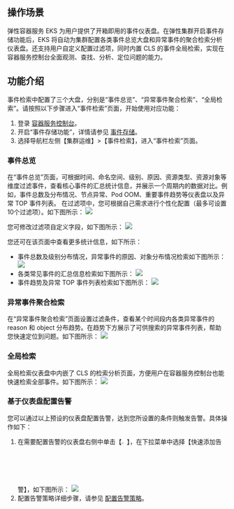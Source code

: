 
## 操作场景

弹性容器服务 EKS 为用户提供了开箱即用的事件仪表盘。在弹性集群开启事件存储功能后，EKS 将自动为集群配置各类事件总览大盘和异常事件的聚合检索分析仪表盘。还支持用户自定义配置过滤项，同时内置 CLS 的事件全局检索，实现在容器服务控制台全面观测、查找、分析、定位问题的能力。


## 功能介绍

事件检索中配置了三个大盘，分别是“事件总览”、“异常事件聚合检索”、“全局检索”。请按照以下步骤进入“事件检索”页面，开始使用对应功能：
1. 登录 [容器服务控制台](https://console.cloud.tencent.com/tke2)。
2. 开启“事件存储功能”，详情请参见 [事件存储](https://cloud.tencent.com/document/product/457/32091)。
3. 选择导航栏左侧【集群运维】>【事件检索】，进入“事件检索”页面。


### 事件总览

在“事件总览”页面，可根据时间、命名空间、级别、原因、资源类型、资源对象等维度过滤事件，查看核心事件的汇总统计信息，并展示一个周期内的数据对比。例如，事件总数及分布情况、节点异常、Pod OOM、重要事件趋势等仪表盘以及异常 TOP 事件列表。
在过滤项中，您可根据自己需求进行个性化配置（最多可设置10个过滤项）。如下图所示：
![](https://main.qcloudimg.com/raw/f370277ce76c6a2ef240a344169fc08f.png)

您可修改过滤项自定义字段，如下图所示：
<img src="https://main.qcloudimg.com/raw/df8ee926969df26811bf59507ba7c6ac.png" data-nonescope="true">



您还可在该页面中查看更多统计信息，如下所示：
- 事件总数及级别分布情况，异常事件的原因、对象分布情况检索如下图所示：
![](https://main.qcloudimg.com/raw/c7ca857ff9f54e5c8dd30cb5206acb3c.png)
- 各类常见事件的汇总信息检索如下图所示：
![](https://main.qcloudimg.com/raw/4374439d538e7385fbae59f901342212.png)
- 事件趋势及异常 TOP 事件列表检索如下图所示：
![](https://main.qcloudimg.com/raw/986479a0ff4770ba17a9cc9733cf74ee.png)



### 异常事件聚合检索
在“异常事件聚合检索”页面设置过滤条件，查看某个时间段内各类异常事件的 reason 和 object 分布趋势。在趋势下方展示了可供搜索的异常事件列表，帮助您快速定位到问题。如下图所示：
![](https://main.qcloudimg.com/raw/c38f9871647f9c39e6f4da600f9018df.png)

### 全局检索
全局检索仪表盘中内嵌了 CLS 的检索分析页面，方便用户在容器服务控制台也能快速检索全部事件。如下图所示：
![](https://main.qcloudimg.com/raw/8dca297b58a5ce58c55077979c84fb6e.png)

### 基于仪表盘配置告警
您可以通过以上预设的仪表盘配置告警，达到您所设置的条件则触发告警。具体操作如下：


1. 在需要配置告警的仪表盘右侧中单击【<img src="https://main.qcloudimg.com/raw/77e0007d25c9724e5b2f05ab3ff8f95a.png" width="2.5%">】，在下拉菜单中选择【快速添加告警】，如下图所示：
![](https://main.qcloudimg.com/raw/e4615f3bf641d0e7c869a8ef8b12d775.png)
2. 配置告警策略详细步骤，请参见 [配置告警策略](https://cloud.tencent.com/document/product/614/51742)。


